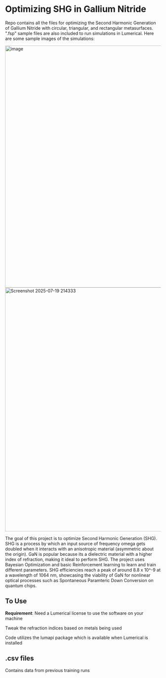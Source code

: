 # Optimizing SHG in Gallium Nitride
Repo contains all the files for optimizing the Second Harmonic Generation of Gallium Nitride with circular, triangular, and rectangular metasurfaces. ".fsp" sample files are also included to run simulations in Lumerical. Here are some sample images of the simulations:

<img width="1554" height="783" alt="image" src="https://github.com/user-attachments/assets/c986d9fc-733f-4924-86c5-8a291e34c292" />
<img width="1470" height="789" alt="Screenshot 2025-07-19 214333" src="https://github.com/user-attachments/assets/ab86e64e-cb4b-45d1-a955-19224c845484" />

The goal of this project is to optimize Second Harmonic Generation (SHG). SHG is a process by which an input source of frequency omega gets doubled when it interacts with an anisotropic material (asymmetric about the origin). GaN is popular because its a dielectric material with a higher index of refraction, making it ideal to perform SHG. The project uses Bayesian Optimization and basic Reinforcement learning to learn and train different parameters. SHG efficiencies reach a peak of around 8.8 x 10^-9 at a wavelength of 1064 nm, showcasing the viability of GaN for nonlinear optical processes such as Spontaneous Paramteric Down Conversion on quantum chips.

## To Use
**Requirement**: Need a Lumerical license to use the software on your machine

Tweak the refraction indices based on metals being used

Code utilizes the lumapi package which is available when Lumerical is installed

## .csv files
Contains data from previous training runs

